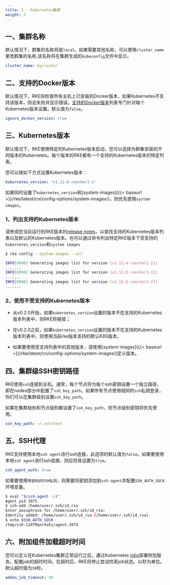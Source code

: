 ```yaml
---
title: 2 - Kubernetes集群
weight: 2
---
```


## 一、集群名称

默认情况下，群集的名称将是`local`。如果需要其他名称，可以使用`cluster_name`更改群集的名称,该名称将在集群生成的`kubeconfig`文件中显示。

```yaml
cluster_name: mycluster
```

## 二、支持的Docker版本

默认情况下，RKE将检查所有主机上已安装的Docker版本，如果Kubernetes不支持该版本，则会失败并显示错误。[支持的Docker版本](https://github.com/rancher/rke/blob/master/docker/docker.go#L37-L41)列表专门针对每个Kubernetes版本设置。默认值为`false`。

```yaml
ignore_docker_version: true
```

## 三、Kubernetes版本

默认情况下，RKE使用特定的Kubernetes版本启动，您可以选择为群集安装的不同版本的Kubernetes。每个版本的RKE都有一个支持的Kubernetes版本的特定列表。

您可以按如下方式设置Kubernetes版本：

```yaml
kubernetes_version: "v1.11.6-rancher1-1"
```

如果同时设置了`kubernetes_version`和[system images]({{< baseurl >}}/rke/latest/cn/config-options/system-images/)，则优先使用`system images`。

### 1、列出支持的Kubernetes版本

请参阅您当前运行的RKE版本的[release notes](https://github.com/rancher/rke/releases)，以查找支持的Kubernetes版本列表以及默认的Kubernetes版本。也可以通过命令列出特定RKE版本下受支持的`kubernetes_version`和`system images`

```bash
$ rke config --system-images --all

INFO[0000] Generating images list for version [v1.13.4-rancher1-2]:
.......
INFO[0000] Generating images list for version [v1.11.8-rancher1-1]:
.......
INFO[0000] Generating images list for version [v1.12.6-rancher1-2]:
.......
```

### 2、使用不受支持的Kubernetes版本

- 从v0.2.0开始，如果`kubernetes_version`设置的版本不在支持的Kubernetes版本列表中，则RKE将报错；

- 在v0.2.0之前，如果`kubernetes_version`设置的版本不在支持的Kubernetes版本列表中，则使用当前rke版本支持的默认K8S版本。

- 如果要使用受支持列表中的其他版本，请使用[system images]({{< baseurl >}}/rke/latest/cn/config-options/system-images/)定义版本。

## 四、集群级SSH密钥路径

RKE使用`ssh`连接到主机。通常，每个节点将为每个ssh密钥设置一个独立路径，即在nodes部分中配置了`ssh_key_path`。如果所有节点使用相同的`ssh`私钥登录，你们可以在集群级别设置`ssh_key_path`。

如果在集群级别和节点级别都设置了`ssh_key_path`，则节点级别密钥将优先使用。

```yaml
ssh_key_path: ~/.ssh/test
```

## 五、SSH代理

RKE支持使用本地`ssh agent`进行ssh连接，此选项的默认值为`false`。如果要使用本地`ssh agent`进行ssh连接，则应将其设置为`true`。

```yaml
ssh_agent_auth: true
```

如果要使用`带密码的SSH私钥`，则需要将密钥添加到`ssh-agent`并配置`SSH_AUTH_SOCK`环境变量。

```bash
$ eval "$(ssh-agent -s)"
Agent pid 3975
$ ssh-add /home/user/.ssh/id_rsa
Enter passphrase for /home/user/.ssh/id_rsa:
Identity added: /home/user/.ssh/id_rsa (/home/user/.ssh/id_rsa)
$ echo $SSH_AUTH_SOCK
/tmp/ssh-118TMqxrXsEx/agent.3974
```

## 六、附加组件加载超时时间

您可以定义在Kubernetes集群正常运行之后，通过Kubernetes [jobs](https://kubernetes.io/docs/concepts/workloads/controllers/jobs-run-to-completion/)部署附加服务。配置job的超时时间，在超时后，RKE将停止尝试检索job状态。以秒为单位。默认超时值为`30`秒。

```yaml
addon_job_timeout: 30
```